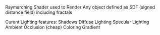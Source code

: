 Raymarching Shader used to Render Any object defined as SDF (signed distance field) including fractals

Curent Lighting features:
  Shadows
  Diffuse Lighting
  Specular Lighting
  Ambient Occlusion (cheap)
  Coloring Gradient
